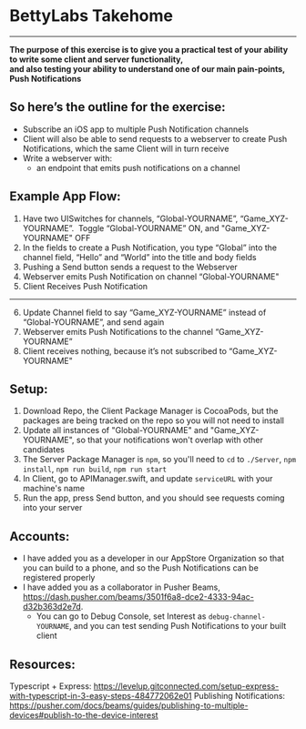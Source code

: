 # BettyLabs Takehome
---------

**The purpose of this exercise is to give you a practical test of your ability to write some client and server functionality,  
and also testing your ability to understand one of our main pain-points, Push Notifications**

## **So here’s the outline for the exercise:**
- Subscribe an iOS app to multiple Push Notification channels
- Client will also be able to send requests to a webserver to create Push Notifications, which the same Client will in turn receive
- Write a webserver with:
  - an endpoint that emits push notifications on a channel

## **Example App Flow:**
1) Have two UISwitches for channels, “Global-YOURNAME”, “Game_XYZ-YOURNAME”.  Toggle “Global-YOURNAME” ON, and "Game_XYZ-YOURNAME" OFF
2) In the fields to create a Push Notification, you type “Global” into the channel field, “Hello” and “World” into the title and body fields
3) Pushing a Send button sends a request to the Webserver
4) Webserver emits Push Notification on channel “Global-YOURNAME"
5) Client Receives Push Notification
--------
6) Update Channel field to say “Game_XYZ-YOURNAME” instead of “Global-YOURNAME”, and send again
7) Webserver emits Push Notifications to the channel “Game_XYZ-YOURNAME”
8) Client receives nothing, because it’s not subscribed to “Game_XYZ-YOURNAME"


## **Setup:**
1) Download Repo, the Client Package Manager is CocoaPods, but the packages are being tracked on the repo so you will not need to install
2) Update all instances of "Global-YOURNAME" and "Game_XYZ-YOURNAME", so that your notifications won't overlap with other candidates
3) The Server Package Manager is `npm`, so you'll need to `cd` to `./Server`, `npm install`, `npm run build`, `npm run start`
4) In Client, go to APIManager.swift, and update `serviceURL` with your machine's name
5) Run the app, press Send button, and you should see requests coming into your server


## **Accounts:**
- I have added you as a developer in our AppStore Organization so that you can build to a phone, and so the Push Notifications can be registered properly
- I have added you as a collaborator in Pusher Beams, https://dash.pusher.com/beams/3501f6a8-dce2-4333-94ac-d32b363d2e7d. 
  - You can go to Debug Console, set Interest as `debug-channel-YOURNAME`, and you can test sending Push Notifications to your built client

## **Resources:**
Typescript + Express: https://levelup.gitconnected.com/setup-express-with-typescript-in-3-easy-steps-484772062e01
Publishing Notifications: https://pusher.com/docs/beams/guides/publishing-to-multiple-devices#publish-to-the-device-interest
